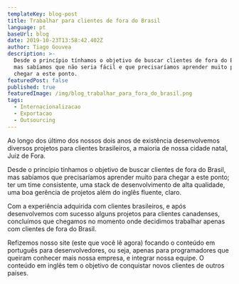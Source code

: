 ```yaml
---
templateKey: blog-post
title: Trabalhar para clientes de fora do Brasil
language: pt
baseUrl: blog
date: 2019-10-23T13:58:42.402Z
author: Tiago Gouvea
description: >-
  Desde o princípio tínhamos o objetivo de buscar clientes de fora do Brasil,
  mas sabíamos que não seria fácil e que precisaríamos aprender muito para
  chegar a este ponto.
featuredPost: false
published: true
featuredImage: /img/blog_trabalhar_para_fora_do_brasil.png
tags:
  - Internacionalizacao
  - Exportacao
  - Outsourcing
---
```


Ao longo dos último dos nossos dois anos de existência desenvolvemos diversos projetos para clientes brasileiros, a maioria de nossa cidade natal, Juiz de Fora.

Desde o princípio tínhamos o objetivo de buscar clientes de fora do Brasil, mas sabíamos que precisaríamos aprender muito para chegar a este ponto; ter um time consistente, uma stack de desenvolvimento de alta qualidade, uma boa gerência de projetos além do inglês fluente, claro.

Com a experiência adquirida com clientes brasileiros, e após desenvolvemos com sucesso alguns projetos para clientes canadenses, concluímos que chegamos no momento onde decidimos trabalhar apenas com clientes de fora do Brasil.

Refizemos nosso site (este que você lê agora) focando o conteúdo em português para desenvolvedores, ou seja, apenas para programadores que queiram conhecer mais nossa empresa, e integrar nossa equipe. O conteúdo em inglês tem o objetivo de conquistar novos clientes de outros países.

